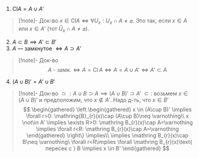 1. $\mathrm{Cl}A=A\cup A'$
>[!note]- Док-во
>$x \in \mathrm{Cl}A \iff \forall U_{x}: U_{x}\cap A\neq\varnothing$. Это так, если $x \in A$ или $x \in A'$ (тот $\mathring{U}_{x}\cap A\ne \varnothing$).
2. $A\subset B\implies A'\subset B'$
3. $A$ — замкнутое $\iff A\supset A'$
>[!note]- Док-во
> $$
> A\text{ - замк.}\iff A=\mathrm{Cl}\,A\iff A=A\cup A' \iff A'\subset A
> $$
4. $(A\cup B)'=A'\cup B'$
> [!note]- Док-во
> $\supset: A\cup B\supset A\implies (A\cup B)'\supset A'$
> $\subset:$ возьмем $x \in (A\cup B)'$ и предположим, что $x \not\in A'$. Надо д-ть, что $x \in B'$
> $$
> \begin{gathered}
> \left.\begin{gathered}
> x \in (A\cup B)' \implies \forall r>0: \mathring{B}_{r}(x)\cap (A\cup B)\neq \varnothing\\
> x \not\in A' \implies \exists R>0: \mathring B_{r}(x)\cap A=\varnothing \implies \forall r<R: \mathring B_{r}(x)\cap A=\varnothing
> \end{gathered} \right\} \implies\\
> \implies \mathring B_{r}(x)\cap B\neq \varnothing\ \forall r<R\implies \forall \mathring B_{r}(x)\text{ пересек с } B \implies x \in B'
> \end{gathered}
> $$
